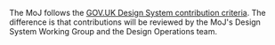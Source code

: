 The MoJ follows the [GOV.UK Design System contribution criteria](https://design-system.service.gov.uk/community/contribution-criteria/). The difference is that contributions will be reviewed by the MoJ's Design System Working Group and the Design Operations team.